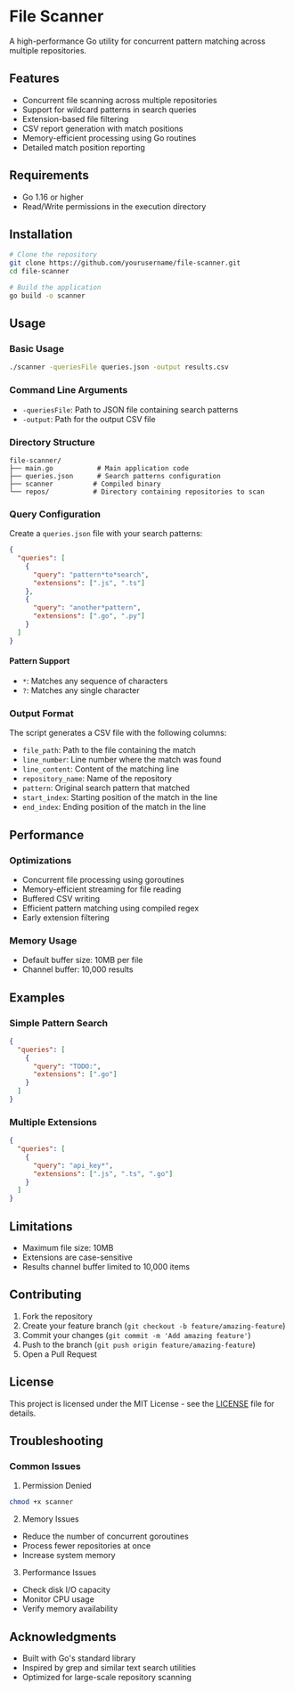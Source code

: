 # File Scanner

A high-performance Go utility for concurrent pattern matching across multiple repositories.

## Features

- Concurrent file scanning across multiple repositories
- Support for wildcard patterns in search queries
- Extension-based file filtering
- CSV report generation with match positions
- Memory-efficient processing using Go routines
- Detailed match position reporting

## Requirements

- Go 1.16 or higher
- Read/Write permissions in the execution directory

## Installation

```bash
# Clone the repository
git clone https://github.com/yourusername/file-scanner.git
cd file-scanner

# Build the application
go build -o scanner
```

## Usage

### Basic Usage
```bash
./scanner -queriesFile queries.json -output results.csv
```

### Command Line Arguments
- `-queriesFile`: Path to JSON file containing search patterns
- `-output`: Path for the output CSV file

### Directory Structure
```
file-scanner/
├── main.go           # Main application code
├── queries.json      # Search patterns configuration
├── scanner          # Compiled binary
└── repos/           # Directory containing repositories to scan
```

### Query Configuration

Create a `queries.json` file with your search patterns:

```json
{
  "queries": [
    {
      "query": "pattern*to*search",
      "extensions": [".js", ".ts"]
    },
    {
      "query": "another*pattern",
      "extensions": [".go", ".py"]
    }
  ]
}
```

#### Pattern Support
- `*`: Matches any sequence of characters
- `?`: Matches any single character

### Output Format

The script generates a CSV file with the following columns:
- `file_path`: Path to the file containing the match
- `line_number`: Line number where the match was found
- `line_content`: Content of the matching line
- `repository_name`: Name of the repository
- `pattern`: Original search pattern that matched
- `start_index`: Starting position of the match in the line
- `end_index`: Ending position of the match in the line

## Performance

### Optimizations
- Concurrent file processing using goroutines
- Memory-efficient streaming for file reading
- Buffered CSV writing
- Efficient pattern matching using compiled regex
- Early extension filtering

### Memory Usage
- Default buffer size: 10MB per file
- Channel buffer: 10,000 results

## Examples

### Simple Pattern Search
```json
{
  "queries": [
    {
      "query": "TODO:",
      "extensions": [".go"]
    }
  ]
}
```

### Multiple Extensions
```json
{
  "queries": [
    {
      "query": "api_key*",
      "extensions": [".js", ".ts", ".go"]
    }
  ]
}
```

## Limitations

- Maximum file size: 10MB
- Extensions are case-sensitive
- Results channel buffer limited to 10,000 items

## Contributing

1. Fork the repository
2. Create your feature branch (`git checkout -b feature/amazing-feature`)
3. Commit your changes (`git commit -m 'Add amazing feature'`)
4. Push to the branch (`git push origin feature/amazing-feature`)
5. Open a Pull Request

## License

This project is licensed under the MIT License - see the [LICENSE](LICENSE) file for details.

## Troubleshooting

### Common Issues

1. Permission Denied
```bash
chmod +x scanner
```

2. Memory Issues
- Reduce the number of concurrent goroutines
- Process fewer repositories at once
- Increase system memory

3. Performance Issues
- Check disk I/O capacity
- Monitor CPU usage
- Verify memory availability

## Acknowledgments

- Built with Go's standard library
- Inspired by grep and similar text search utilities
- Optimized for large-scale repository scanning